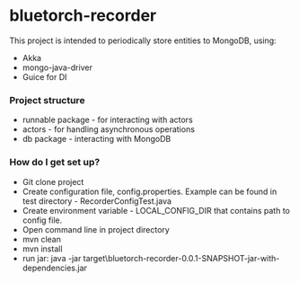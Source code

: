 # bluetorch-recorder #

This project is intended to periodically store entities to MongoDB, using:

 - Akka
 - mongo-java-driver
 - Guice for DI

### Project structure ###

* runnable package - for interacting with actors
* actors - for handling asynchronous operations
* db package - interacting with MongoDB


### How do I get set up? ###

* Git clone project
* Create configuration file, config.properties. Example can be found in test directory - RecorderConfigTest.java
* Create environment variable - LOCAL_CONFIG_DIR that contains path to config file.
* Open command line in project directory
* mvn clean 
* mvn install
* run jar: java -jar target\bluetorch-recorder-0.0.1-SNAPSHOT-jar-with-dependencies.jar

